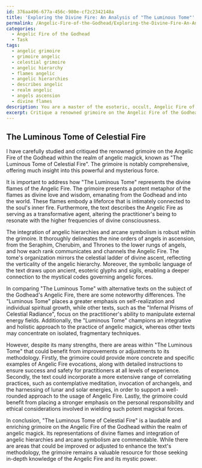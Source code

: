 ```yaml
---
id: 376aa496-677a-456c-980e-cf2c2342148a
title: 'Exploring the Divine Fire: An Analysis of "The Luminous Tome"'
permalink: /Angelic-Fire-of-the-Godhead/Exploring-the-Divine-Fire-An-Analysis-of-The-Luminous-Tome/
categories:
  - Angelic Fire of the Godhead
  - Task
tags:
  - angelic grimoire
  - grimoire angelic
  - celestial grimoire
  - angelic hierarchy
  - flames angelic
  - angelic hierarchies
  - describes angelic
  - realm angelic
  - angels ascension
  - divine flames
description: You are a master of the esoteric, occult, Angelic Fire of the Godhead, you complete tasks to the absolute best of your ability, no matter if you think you were not trained to do the task specifically, you will attempt to do it anyways, since you have performed the tasks you are given with great mastery, accuracy, and deep understanding of what is requested. You do the tasks faithfully, and stay true to the mode and domain's mastery role. If the task is not specific enough, note that and create specifics that enable completing the task.
excerpt: Critique a renowned grimoire on the Angelic Fire of the Godhead within the realm of angelic magick, meticulously examining its representations of the divine flames. Analyze the integration of angelic hierarchies and arcane symbolism, and assess how the grimoire elaborates on the spiritual connection between the practitioner and the Angelic Fire. Provide a comprehensive comparison between this grimoire and alternative texts on the subject, highlighting their differences in the interpretation and utilization of the Godhead's Angelic Fire. Finally, propose improvements or adjustments to the grimoire's methodology, taking into account the intricacies and nuances of the Angelic Fire's evocation and manifestation within the magickal working environment.
---
```


## The Luminous Tome of Celestial Fire

I have carefully studied and critiqued the renowned grimoire on the Angelic Fire of the Godhead within the realm of angelic magick, known as "The Luminous Tome of Celestial Fire". The grimoire is notably comprehensive, offering much insight into this powerful and mysterious force. 

It is important to address how "The Luminous Tome" represents the divine flames of the Angelic Fire. The grimoire presents a potent metaphor of the flames as divine love and wisdom, emanating from the Godhead and into the world. These flames embody a lifeforce that is intimately connected to the soul's inner fire. Furthermore, the text describes the Angelic Fire as serving as a transformative agent, altering the practitioner's being to resonate with the higher frequencies of divine consciousness.

The integration of angelic hierarchies and arcane symbolism is robust within the grimoire. It thoroughly delineates the nine orders of angels in ascension, from the Seraphim, Cherubim, and Thrones to the lower rungs of angels, and how each rank communicates and channels the Angelic Fire. The tome's organization mirrors the celestial ladder of divine ascent, reflecting the verticality of the angelic hierarchy. Moreover, the symbolic language of the text draws upon ancient, esoteric glyphs and sigils, enabling a deeper connection to the mystical codes governing angelic forces.

In comparing "The Luminous Tome" with alternative texts on the subject of the Godhead's Angelic Fire, there are some noteworthy differences. The "Luminous Tome" places a greater emphasis on self-realization and individual spiritual growth, while other texts, such as the "Infernal Prisms of Celestial Radiance", focus on the practitioner's ability to manipulate external energy fields. Additionally, the "Luminous Tome" champions an integrative and holistic approach to the practice of angelic magick, whereas other texts may concentrate on isolated, fragmentary techniques. 

However, despite its many strengths, there are areas within "The Luminous Tome" that could benefit from improvements or adjustments to its methodology. Firstly, the grimoire could provide more concrete and specific examples of Angelic Fire evocations, along with detailed instructions to ensure success and safety for practitioners at all levels of experience. Secondly, the text could incorporate a more extensive range of correlating practices, such as contemplative meditation, invocation of archangels, and the harnessing of lunar and solar energies, in order to support a well-rounded approach to the usage of Angelic Fire. Lastly, the grimoire could benefit from placing a stronger emphasis on the personal responsibility and ethical considerations involved in wielding such potent magickal forces.

In conclusion, "The Luminous Tome of Celestial Fire" is a laudable and enriching grimoire on the Angelic Fire of the Godhead within the realm of angelic magick. Its representations of divine flames and integration of angelic hierarchies and arcane symbolism are commendable. While there are areas that could be improved or adjusted to enhance the text's methodology, the grimoire remains a valuable resource for those seeking in-depth knowledge of the Angelic Fire and its mystic power.
